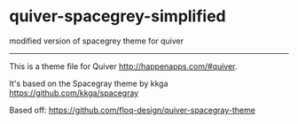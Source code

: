 # quiver-spacegrey-simplified
modified version of spacegrey theme for quiver

---
This is a theme file for Quiver http://happenapps.com/#quiver.

It's based on the Spacegray theme by kkga https://github.com/kkga/spacegray

Based off: https://github.com/floq-design/quiver-spacegray-theme
